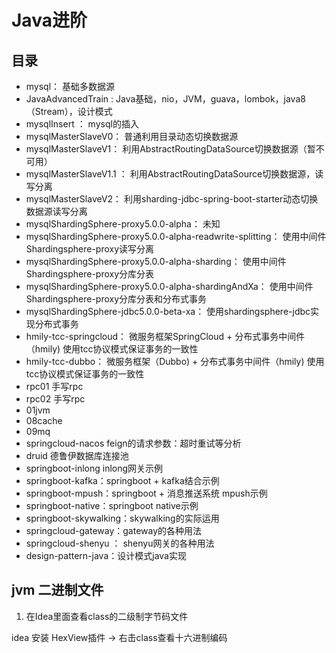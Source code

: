 # Java进阶

## 目录

- mysql： 基础多数据源
- JavaAdvancedTrain : Java基础，nio，JVM，guava，lombok，java8（Stream），设计模式
- mysqlInsert ： mysql的插入
- mysqlMasterSlaveV0： 普通利用目录动态切换数据源
- mysqlMasterSlaveV1： 利用AbstractRoutingDataSource切换数据源（暂不可用）
- mysqlMasterSlaveV1.1  ： 利用AbstractRoutingDataSource切换数据源，读写分离
- mysqlMasterSlaveV2： 利用sharding-jdbc-spring-boot-starter动态切换数据源读写分离
- mysqlShardingSphere-proxy5.0.0-alpha： 未知
- mysqlShardingSphere-proxy5.0.0-alpha-readwrite-splitting： 使用中间件 Shardingsphere-proxy读写分离
- mysqlShardingSphere-proxy5.0.0-alpha-sharding： 使用中间件 Shardingsphere-proxy分库分表
- mysqlShardingSphere-proxy5.0.0-alpha-shardingAndXa： 使用中间件 Shardingsphere-proxy分库分表和分布式事务
- mysqlShardingSphere-jdbc5.0.0-beta-xa： 使用shardingsphere-jdbc实现分布式事务
- hmily-tcc-springcloud： 微服务框架SpringCloud + 分布式事务中间件（hmily) 使用tcc协议模式保证事务的一致性
- hmily-tcc-dubbo： 微服务框架（Dubbo) + 分布式事务中间件（hmily) 使用tcc协议模式保证事务的一致性
- rpc01 手写rpc
- rpc02 手写rpc
- 01jvm
- 08cache
- 09mq
- springcloud-nacos feign的请求参数：超时重试等分析
- druid 德鲁伊数据库连接池
- springboot-inlong inlong网关示例
- springboot-kafka：springboot + kafka结合示例
- springboot-mpush：springboot + 消息推送系统 mpush示例
- springboot-native：springboot native示例
- springboot-skywalking：skywalking的实际运用
- springcloud-gateway：gateway的各种用法
- springcloud-shenyu ： shenyu网关的各种用法
- design-pattern-java：设计模式java实现


## jvm 二进制文件

1. 在Idea里面查看class的二级制字节码文件

idea 安装 HexView插件 -> 右击class查看十六进制编码
